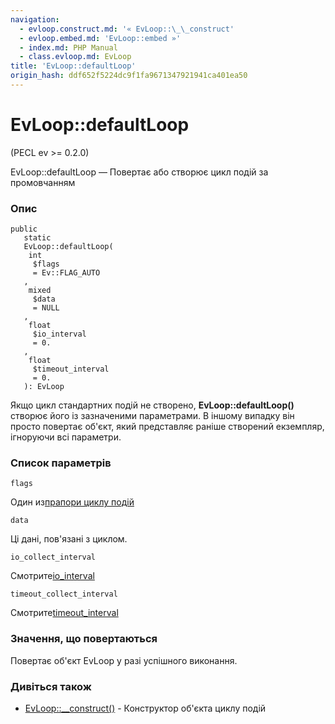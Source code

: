 ```yaml
---
navigation:
  - evloop.construct.md: '« EvLoop::\_\_construct'
  - evloop.embed.md: 'EvLoop::embed »'
  - index.md: PHP Manual
  - class.evloop.md: EvLoop
title: 'EvLoop::defaultLoop'
origin_hash: ddf652f5224dc9f1fa9671347921941ca401ea50
---
```

# EvLoop::defaultLoop

(PECL ev >= 0.2.0)

EvLoop::defaultLoop — Повертає або створює цикл подій за промовчанням

### Опис

```methodsynopsis
public
   static
   EvLoop::defaultLoop(    
    int
     $flags
     = Ev::FLAG_AUTO
   ,    
    mixed
     $data
     = NULL
   ,    
    float
     $io_interval
     = 0.
   ,    
    float
     $timeout_interval
     = 0.
   ): EvLoop
```

Якщо цикл стандартних подій не створено, **EvLoop::defaultLoop()** створює його із зазначеними параметрами. В іншому випадку він просто повертає об'єкт, який представляє раніше створений екземпляр, ігноруючи всі параметри.

### Список параметрів

`flags`

Один из[прапори циклу подій](class.ev.md#ev.constants.loop-flags)

`data`

Ці дані, пов'язані з циклом.

`io_collect_interval`

Смотрите[io\_interval](class.evloop.md#evloop.props.io-interval)

`timeout_collect_interval`

Смотрите[timeout\_interval](class.evloop.md#evloop.props.timeout-interval)

### Значення, що повертаються

Повертає об'єкт EvLoop у разі успішного виконання.

### Дивіться також

-   [EvLoop::\_\_construct()](evloop.construct.md) \- Конструктор об'єкта циклу подій
